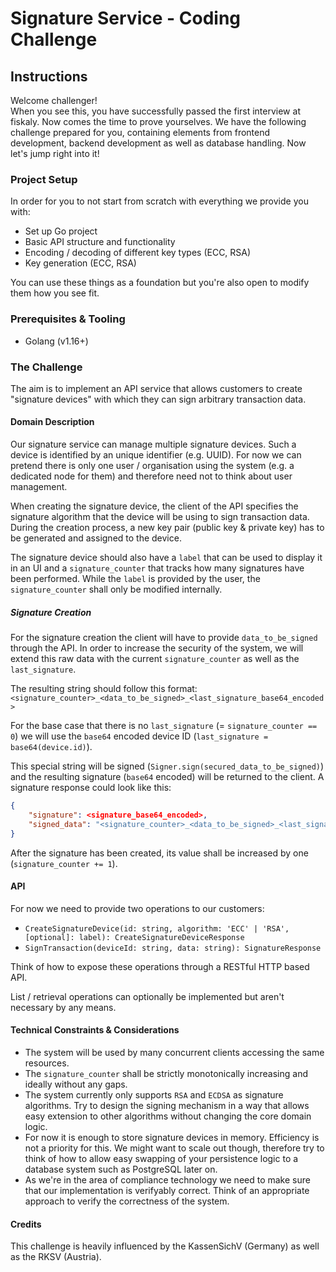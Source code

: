 # Signature Service - Coding Challenge

## Instructions

Welcome challenger!  
When you see this, you have successfully passed the first interview at fiskaly. Now
comes the time to prove yourselves. We have the following challenge prepared for you,
containing elements from frontend development, backend development as well as database
handling. Now let's jump right into it!

### Project Setup

In order for you to not start from scratch with everything we provide you with:

- Set up Go project
- Basic API structure and functionality
- Encoding / decoding of different key types (ECC, RSA)
- Key generation (ECC, RSA)

You can use these things as a foundation but you're also open to modify them how you see fit.

### Prerequisites & Tooling

- Golang (v1.16+)

### The Challenge

The aim is to implement an API service that allows customers to create "signature devices" with which they can sign arbitrary transaction data.

#### Domain Description

Our signature service can manage multiple signature devices. Such a device is identified by an unique identifier (e.g. UUID). For now we can pretend there is only one user / organisation using the system (e.g. a dedicated node for them) and therefore need not to think about user management.

When creating the signature device, the client of the API specifies the signature algorithm that the device will be using to sign transaction data. During the creation process, a new key pair (public key & private key) has to be generated and assigned to the device.

The signature device should also have a `label` that can be used to display it in an UI and a `signature_counter` that tracks how many signatures have been performed. While the `label` is provided by the user, the `signature_counter` shall only be modified internally.

##### Signature Creation

For the signature creation the client will have to provide `data_to_be_signed` through the API. In order to increase the security of the system, we will extend this raw data with the current `signature_counter` as well as the `last_signature`.

The resulting string should follow this format: `<signature_counter>_<data_to_be_signed>_<last_signature_base64_encoded>`

For the base case that there is no `last_signature` (= `signature_counter == 0`) we will use the `base64` encoded device ID (`last_signature = base64(device.id)`).

This special string will be signed (`Signer.sign(secured_data_to_be_signed)`) and the resulting signature (`base64` encoded) will be returned to the client. A signature response could look like this:

```json
{ 
    "signature": <signature_base64_encoded>,
    "signed_data": "<signature_counter>_<data_to_be_signed>_<last_signature_base64_encoded>"
}
```

After the signature has been created, its value shall be increased by one (`signature_counter += 1`).

#### API

For now we need to provide two operations to our customers:

- `CreateSignatureDevice(id: string, algorithm: 'ECC' | 'RSA', [optional]: label): CreateSignatureDeviceResponse`
- `SignTransaction(deviceId: string, data: string): SignatureResponse`

Think of how to expose these operations through a RESTful HTTP based API.

List / retrieval operations can optionally be implemented but aren't necessary by any means.

#### Technical Constraints & Considerations

- The system will be used by many concurrent clients accessing the same resources.
- The `signature_counter` shall be strictly monotonically increasing and ideally without any gaps.
- The system currently only supports `RSA` and `ECDSA` as signature algorithms. Try to design the signing mechanism in a way that allows easy extension to other algorithms without changing the core domain logic.
- For now it is enough to store signature devices in memory. Efficiency is not a priority for this. We might want to scale out though, therefore try to think of how to allow easy swapping of your persistence logic to a database system such as PostgreSQL later on.
- As we're in the area of compliance technology we need to make sure that our implementation is verifyably correct. Think of an appropriate approach to verify the correctness of the system.

#### Credits

This challenge is heavily influenced by the KassenSichV (Germany) as well as the RKSV (Austria).

